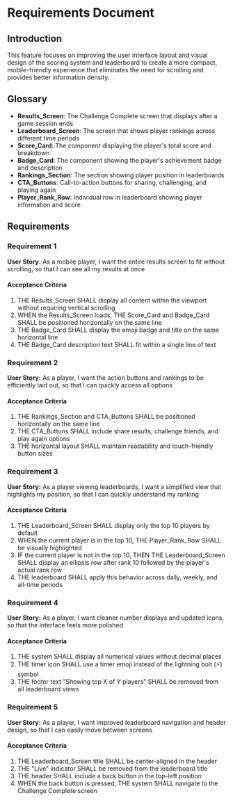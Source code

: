 # Requirements Document

## Introduction

This feature focuses on improving the user interface layout and visual design of the scoring system and leaderboard to create a more compact, mobile-friendly experience that eliminates the need for scrolling and provides better information density.

## Glossary

- **Results_Screen**: The Challenge Complete screen that displays after a game session ends
- **Leaderboard_Screen**: The screen that shows player rankings across different time periods
- **Score_Card**: The component displaying the player's total score and breakdown
- **Badge_Card**: The component showing the player's achievement badge and description
- **Rankings_Section**: The section showing player position in leaderboards
- **CTA_Buttons**: Call-to-action buttons for sharing, challenging, and playing again
- **Player_Rank_Row**: Individual row in leaderboard showing player information and score

## Requirements

### Requirement 1

**User Story:** As a mobile player, I want the entire results screen to fit without scrolling, so that I can see all my results at once

#### Acceptance Criteria

1. THE Results_Screen SHALL display all content within the viewport without requiring vertical scrolling
2. WHEN the Results_Screen loads, THE Score_Card and Badge_Card SHALL be positioned horizontally on the same line
3. THE Badge_Card SHALL display the emoji badge and title on the same horizontal line
4. THE Badge_Card description text SHALL fit within a single line of text

### Requirement 2

**User Story:** As a player, I want the action buttons and rankings to be efficiently laid out, so that I can quickly access all options

#### Acceptance Criteria

1. THE Rankings_Section and CTA_Buttons SHALL be positioned horizontally on the same line
2. THE CTA_Buttons SHALL include share results, challenge friends, and play again options
3. THE horizontal layout SHALL maintain readability and touch-friendly button sizes

### Requirement 3

**User Story:** As a player viewing leaderboards, I want a simplified view that highlights my position, so that I can quickly understand my ranking

#### Acceptance Criteria

1. THE Leaderboard_Screen SHALL display only the top 10 players by default
2. WHEN the current player is in the top 10, THE Player_Rank_Row SHALL be visually highlighted
3. IF the current player is not in the top 10, THEN THE Leaderboard_Screen SHALL display an ellipsis row after rank 10 followed by the player's actual rank row
4. THE leaderboard SHALL apply this behavior across daily, weekly, and all-time periods

### Requirement 4

**User Story:** As a player, I want cleaner number displays and updated icons, so that the interface feels more polished

#### Acceptance Criteria

1. THE system SHALL display all numerical values without decimal places
2. THE timer icon SHALL use a timer emoji instead of the lightning bolt (⚡) symbol
3. THE footer text "Showing top X of Y players" SHALL be removed from all leaderboard views

### Requirement 5

**User Story:** As a player, I want improved leaderboard navigation and header design, so that I can easily move between screens

#### Acceptance Criteria

1. THE Leaderboard_Screen title SHALL be center-aligned in the header
2. THE "Live" indicator SHALL be removed from the leaderboard title
3. THE header SHALL include a back button in the top-left position
4. WHEN the back button is pressed, THE system SHALL navigate to the Challenge Complete screen
